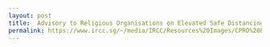 ```yaml
---
layout: post
title:  Advisory to Religious Organisations on Elevated Safe Distancing Measures as of 04 Apr 2020
permalink: https://www.ircc.sg/~/media/IRCC/Resources%20Images/CPRO%20Programme/COVID-19%20MCCY%20Advisory%20to%20Religious%20Organisations%20on%20Elevated%20Safe%20Distancing%20Measures.pdf
---
```

